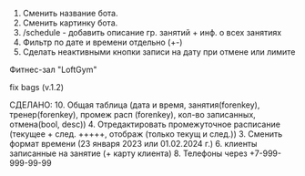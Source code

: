 1. Сменить название бота.
2. Сменить картинку бота.
5. /schedule - добавить описание гр. занятий + инф. о всех занятиях
7. Фильтр по дате и времени отдельно (+-)
11. Сделать неактивными кнопки записи на дату при отмене или лимите

Фитнес-зал "LoftGym"

fix bags (v.1.2)

СДЕЛАНО:
10. Общая таблица (дата и время, занятия(forenkey), тренер(forenkey), промеж расп (forenkey), кол-во записанных, отмена(bool, desc))
4. Отредактировать промежуточное расписание (текущее + след. +++++, отображ (только текущ и след.))
3. Сменить формат времени (23 января 2023 или 01.02.2024 г.)
6. клиенты записанные на занятие (+ карту клиента)
8. Телефоны через +7-999-999-99-99
